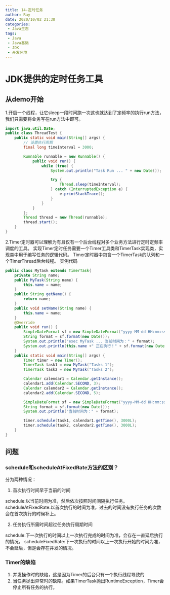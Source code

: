 ```yaml
---
title: 14-定时任务
author: Ray
date: 2020/10/02 21:30
categories:
 - Java生态
tags:
 - Java
 - Java基础
 - JDK
 - 开发环境
---
```

# JDK提供的定时任务工具

## 从demo开始

1.开启一个线程，让它sleep一段时间跑一次这也就达到了定频率的执行run方法，我们只需要将业务写在run方法中即可。

```java
import java.util.Date;
public class ThreadTest {
    public static void main(String[] args) {
        // 设置执行周期
        final long timeInterval = 3000;

        Runnable runnable = new Runnable() {
            public void run() {
                while (true) {
                    System.out.println("Task Run ... " + new Date());

                    try {
                        Thread.sleep(timeInterval);
                    } catch (InterruptedException e) {
                        e.printStackTrace();
                    }
                }
            }
        };
        Thread thread = new Thread(runnable);
        thread.start();
    }
}
```

2.Timer定时器可以理解为有且仅有一个后台线程对多个业务方法进行定时定频率调度的工具。
实现Timer定时任务需要一个Timer工具类和TimerTask实现类，实现类中用于编写任务的逻辑代码。
Timer定时器中包含一个TimerTask的队列和一个TimerThread后台线程。
实例代码

```java
public class MyTask extends TimerTask{
    private String name;
    public MyTask(String name) {
        this.name = name;
    }
    public String getName() {
        return name;
    }
    public void setName(String name) {
        this.name = name;
    }
    @Override
    public void run() {
        SimpleDateFormat sf = new SimpleDateFormat("yyyy-MM-dd HH:mm:ss");
        String format = sf.format(new Date());
        System.out.println("exec MyTask ... 当前时间为：" + format);
        System.out.println(this.name +" 正在执行！" + sf.format(new Date()));
    }
    public static void main(String[] args) {
        Timer timer = new Timer();
        TimerTask task1 = new MyTask("Tasks 1");
        TimerTask task2 = new MyTask("Tasks 2");

        Calendar calendar1 = Calendar.getInstance();
        calendar1.add(Calendar.SECOND, 3);
        Calendar calendar2 = Calendar.getInstance();
        calendar2.add(Calendar.SECOND, 5);

        SimpleDateFormat sf = new SimpleDateFormat("yyyy-MM-dd HH:mm:ss");
        String format = sf.format(new Date());
        System.out.println("当前时间为：" + format);

        timer.schedule(task1, calendar1.getTime(), 3000L);
        timer.schedule(task2, calendar2.getTime(), 3000L);
    }
}
```

## 问题

### schedule和scheduleAtFixedRate方法的区别？

分为两种情况：

1. 首次执行时间早于当前的时间

schedule:以当前时间为准，然后依次按照时间间隔执行任务。
scheduleAtFixedRate:以首次执行的时间为准，过去的时间没有执行任务的次数会在首次执行的时候补上。

2. 任务执行所需时间超过任务执行周期时间

schedule:下一次执行的时间以上一次执行完成的时间为准，会存在一直延后执行的情况。
scheduleFixedRate:下一次执行的时间以上一次执行开始的时间为准，不会延后，但是会存在并发的情况。

### Timer的缺陷

1. 并发操作时的缺陷，这是因为Timer的后台只有一个执行线程导致的
2. 当任务抛出异常时的缺陷。如果TimerTask抛出RuntimeException，Timer会停止所有任务的执行。
